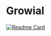 # Growial

[![Readme Card](https://github-readme-stats.vercel.app/api/pin/?username=caganert&show_owner=true&custom_title=Growial&theme=gruvbox&repo=Growial)](https://github.com/caganert/Growial)
